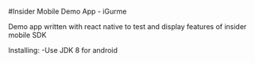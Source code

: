 #Insider Mobile Demo App - iGurme

Demo app written with react native to test and display features of insider mobile SDK

Installing:
  -Use JDK 8 for android

